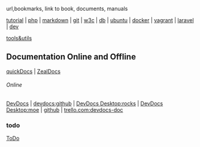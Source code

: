 url,bookmarks, link to book, documents, manuals

[tutorial](man/tutorial.md) | [php](man/php.md) | [markdown](man/markdown.md) | [git](man/git.md) |
 [w3c](man/w3c.md) | [db](man/db.md) | [ubuntu](man/ubuntu.md#ubuntu) | [docker](man/docker.md) | [vagrant](man/environment.md) | [laravel](./man/laravel.md) | [dev](man/development.md)

[tools&utils](man/toolsandutils.md)

## Documentation Online and Offline

[quickDocs](https://github.com/mdh34/quickDocs "A fast developer docs reader. quickly read developer documentation")  | [ZealDocs](https://zealdocs.org/ "Zeal is an offline documentation browser for software developers.")

###### Online

[DevDocs](https://devdocs.io/ "DevDocs combines multiple API documentations in a fast, organized, and searchable interface.") | [devdocs:github](https://github.com/freeCodeCamp/devdocs "API Documentation Browser") | [DevDocs Desktop:rocks](https://devdocs.egoist.rocks/) | [DevDocs Desktop:moe](https://devdocs.egoist.moe/) | [github](https://github.com/egoist/devdocs-desktop "DevDocs.io combines multiple API documentations in a fast, organized, and searchable interface.") | [trello.com:devdocs-doc](https://trello.com/b/6BmTulfx/devdocs-documentation)


### todo

[ToDo](man/todo.md)
